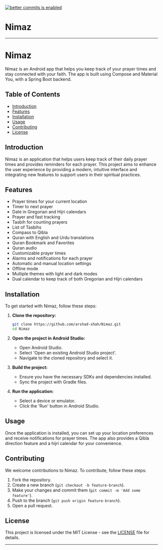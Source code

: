[![better commits is enabled](https://img.shields.io/badge/better--commits-enabled?style=for-the-badge&logo=git&color=a6e3a1&logoColor=D9E0EE&labelColor=302D41)](https://github.com/Everduin94/better-commits)
# Nimaz

---

# Nimaz

Nimaz is an Android app that helps you keep track of your prayer times and stay connected with your faith. The app is built using Compose and Material You, with a Spring Boot backend.

## Table of Contents
- [Introduction](#introduction)
- [Features](#features)
- [Installation](#installation)
- [Usage](#usage)
- [Contributing](#contributing)
- [License](#license)

## Introduction
Nimaz is an application that helps users keep track of their daily prayer times and provides reminders for each prayer. This project aims to enhance the user experience by providing a modern, intuitive interface and integrating new features to support users in their spiritual practices.

## Features
- Prayer times for your current location
- Timer to next prayer
- Date in Gregorian and Hijri calendars
- Prayer and fast tracking
- Tasbih for counting prayers
- List of Tasbihs
- Compass to Qibla
- Quran with English and Urdu translations
- Quran Bookmark and Favorites
- Quran audio
- Customizable prayer times
- Alarms and notifications for each prayer
- Automatic and manual location settings
- Offline mode
- Multiple themes with light and dark modes
- Dual calendar to keep track of both Gregorian and Hijri calendars

## Installation
To get started with Nimaz, follow these steps:

1. **Clone the repository:**
   ```sh
   git clone https://github.com/arshad-shah/Nimaz.git
   cd Nimaz
   ```

2. **Open the project in Android Studio:**
   - Open Android Studio.
   - Select 'Open an existing Android Studio project'.
   - Navigate to the cloned repository and select it.

3. **Build the project:**
   - Ensure you have the necessary SDKs and dependencies installed.
   - Sync the project with Gradle files.

4. **Run the application:**
   - Select a device or emulator.
   - Click the 'Run' button in Android Studio.

## Usage
Once the application is installed, you can set up your location preferences and receive notifications for prayer times. The app also provides a Qibla direction feature and a hijri calendar for your convenience.

## Contributing
We welcome contributions to Nimaz. To contribute, follow these steps:

1. Fork the repository.
2. Create a new branch (`git checkout -b feature-branch`).
3. Make your changes and commit them (`git commit -m 'Add some feature'`).
4. Push to the branch (`git push origin feature-branch`).
5. Open a pull request.

## License
This project is licensed under the MIT License - see the [LICENSE](LICENSE) file for details.

---


